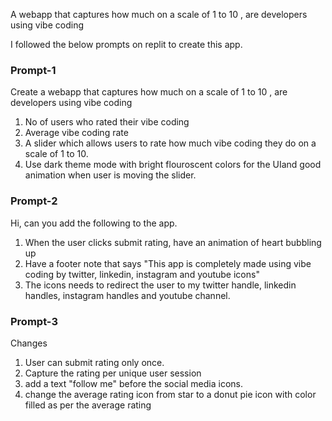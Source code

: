 A webapp that captures how much on a scale of 1 to 10 , are developers using vibe coding

I followed the below prompts on replit to create this app.

### Prompt-1 ####
Create a webapp that captures how much on a scale of 1 to 10 , are developers using vibe coding

1. No of users who rated their vibe coding
2. Average vibe coding rate
3. A slider which allows users to rate how much vibe coding they do on a scale of 1 to 10.
4. Use dark theme mode with bright flouroscent colors for the UIand good animation when user is moving the slider.

### Prompt-2 ###
Hi, can you add the following to the app.

1. When the user clicks submit rating, have an animation of heart bubbling up
2. Have a footer note that says "This app is completely made using vibe coding by twitter, linkedin, instagram and youtube icons"
3. The icons needs to redirect the user to my twitter handle, linkedin handles, instagram handles and youtube channel.

### Prompt-3 ###
Changes

1. User can submit rating only once.
2. Capture the rating per unique user session
3. add a text "follow me" before the social media icons.
4. change the average rating icon from star to a donut pie icon with color filled as per the average rating

